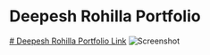# Deepesh Rohilla Portfolio
[# Deepesh Rohilla Portfolio Link](https://deepesh-portfolio-gj4i.onrender.com/)
![Screenshot](https://github.com/user-attachments/assets/9de8c054-36d4-48b1-ab65-caa1c59b99ac)
